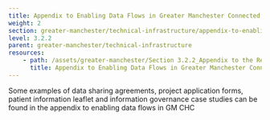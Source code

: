 ```yaml
---
title: Appendix to Enabling Data Flows in Greater Manchester Connected Health City
weight: 2
section: greater-manchester/technical-infrastructure/appendix-to-enabling-data-flows-in-greater-manchester-connected-health-city
level: 3.2.2
parent: greater-manchester/technical-infrastructure
resources: 
    - path: /assets/greater-manchester/Section 3.2.2_Appendix to the Report Enabling data flows in Greater Manchester.pdf
      title: Appendix to Enabling Data Flows in Greater Manchester Connected Health City
---
```


Some examples of data sharing agreements, project application forms, patient information leaflet and information governance case studies can be found in the appendix to enabling data flows in GM CHC
